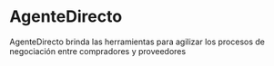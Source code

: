 # AgenteDirecto
AgenteDirecto brinda las herramientas para agilizar los procesos de negociación entre compradores y proveedores

